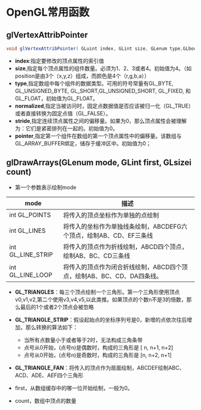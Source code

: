 # OpenGL常用函数

## glVertexAttribPointer

```java
void glVertexAttribPointer( GLuint index, GLint size, GLenum type,GLboolean normalized, GLsizei stride,const GLvoid * pointer);
```

- **index**:指定要修改的顶点属性的索引值
- **size**,指定每个顶点属性的组件数量。必须为1、2、3或者4。初始值为4。（如position是由3个（x,y,z）组成，而颜色是4个（r,g,b,a））
- **type**,指定数组中每个组件的数据类型。可用的符号常量有GL_BYTE, GL_UNSIGNED_BYTE, GL_SHORT,GL_UNSIGNED_SHORT, GL_FIXED, 和 GL_FLOAT，初始值为GL_FLOAT。
- **normalized**,指定当被访问时，固定点数据值是否应该被归一化（GL_TRUE）或者直接转换为固定点值（GL_FALSE）。
- **stride**,指定连续顶点属性之间的偏移量。如果为0，那么顶点属性会被理解为：它们是紧密排列在一起的。初始值为0。
- **pointer**,指定第一个组件在数组的第一个顶点属性中的偏移量。该数组与GL_ARRAY_BUFFER绑定，储存于缓冲区中。初始值为0；

## glDrawArrays(GLenum mode, GLint first, GLsizei count)

- 第一个参数表示绘制mode

mode                  | 描述
----------------------|------------------------------------------------------------------
int GL_POINTS         | 将传入的顶点坐标作为单独的点绘制
int GL_LINES          | 将传入的坐标作为单独线条绘制，ABCDEFG六个顶点，绘制AB、CD、EF三条线
int GL_LINE_STRIP     | 将传入的顶点作为折线绘制，ABCD四个顶点，绘制AB、BC、CD三条线
int GL_LINE_LOOP      | 将传入的顶点作为闭合折线绘制，ABCD四个顶点，绘制AB、BC、CD、DA四条线。

- **GL_TRIANGLES**：每三个顶点绘制一个三角形。第一个三角形使用顶点v0,v1,v2,第二个使用v3,v4,v5,以此类推。如果顶点的个数n不是3的倍数，那么最后的1个或者2个顶点会被忽略
- **GL_TRIANGLE_STRIP**：假设起始点的坐标序列号是0，新增的点依次往后增加，那么转换的算法如下：
    - 当所有点数量小于或者等于2时，无法构成三角条带
    - 点号从0开始，(点号n)是偶数时，构成的三角形是 [ n, n+1, n+2]
    - 点号从0开始，(点号n)是奇数时，构成的三角形是 [n, n+2, n+1]
- **GL_TRIANGLE_FAN**：将传入的顶点作为扇面绘制，ABCDEF绘制ABC、ACD、ADE、AEF四个三角形

- first，从数组缓存中的哪一位开始绘制，一般为0。
- count，数组中顶点的数量